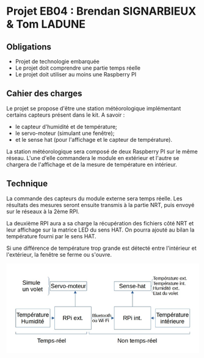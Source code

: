 # Projet EB04 : Brendan SIGNARBIEUX & Tom LADUNE

## Obligations

  - Projet de technologie embarquée
  - Le projet doit comprendre une partie temps réelle
  - Le projet doit utiliser au moins une Raspberry PI

## Cahier des charges

Le projet se propose d'être une station météorologique implémentant certains capteurs présent dans le kit. A savoir :
  - le capteur d'humidité et de température;
  - le servo-moteur (simulant une fenêtre);
  - et le sense hat (pour l'affichage et le capteur de température).

La station météorologique sera composé de deux Raspberry PI sur le même réseau. L'une d'elle commandera le module en extérieur et l'autre se chargera de l'affichage et de la mesure de température en intérieur.

## Technique

La commande des capteurs du module externe sera temps réelle. Les résultats des mesures seront ensuite transmis à la partie NRT, puis envoyé sur le réseaux à la 2ème RPI.

La deuxième RPI aura a sa charge la récupération des fichiers côté NRT et leur affichage sur la matrice LED du sens HAT. On pourra ajouté au bilan la température fourni par le sens HAT.

Si une différence de température trop grande est détecté entre l'intérieur et l'extérieur, la fenêtre se ferme ou s'ouvre.

![Schéma de fonctionnement de l'application station météorologique](Schema_CDG.jpg)
